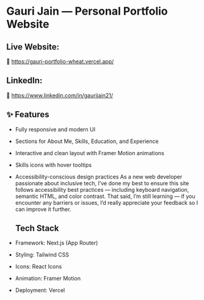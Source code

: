 # Gauri Jain — Personal Portfolio Website

## Live Website: 
🔗 https://gauri-portfolio-wheat.vercel.app/

## LinkedIn: 
🔗 https://www.linkedin.com/in/gaurijain21/

## ✨ Features

- Fully responsive and modern UI
- Sections for About Me, Skills, Education, and Experience
- Interactive and clean layout with Framer Motion animations
- Skills icons with hover tooltips
- Accessibility-conscious design practices
As a new web developer passionate about inclusive tech, I’ve done my best to ensure this site follows accessibility best practices — including keyboard navigation, semantic HTML, and color contrast.
That said, I’m still learning — if you encounter any barriers or issues, I’d really appreciate your feedback so I can improve it further.

  ## Tech Stack

- Framework: Next.js (App Router)
- Styling: Tailwind CSS
- Icons: React Icons
- Animation: Framer Motion
- Deployment: Vercel
